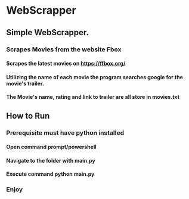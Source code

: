 # WebScrapper
## Simple WebScrapper. 
### Scrapes Movies from the website Fbox
#### Scrapes the latest movies on https://ffbox.org/
#### Utilizing the name of each movie the program searches google for the movie's trailer.
#### The Movie's name, rating and link to trailer are all store in movies.txt

## How to Run
### Prerequisite must have python installed
#### Open command prompt/powershell
#### Navigate to the folder with main.py
#### Execute command python main.py
### Enjoy
